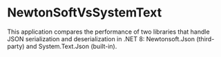 # NewtonSoftVsSystemText
This application compares the performance of two libraries that handle JSON serialization and deserialization in .NET 8: Newtonsoft.Json (third-party) and System.Text.Json (built-in).
